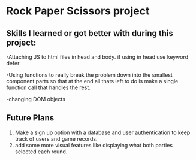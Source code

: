 # Rock Paper Scissors project

## Skills I learned or got better with during this project:

-Attaching JS to html files in head and body. if using in head use keyword defer

-Using functions to really break the problem down into the smallest component parts so that at the end all thats left to do is make a single function call that handles the rest.

-changing DOM objects

## Future Plans

1. Make a sign up option with a database and user authentication to keep track of users and game records.
2. add some more visual features like displaying what both parties selected each round.
